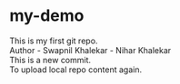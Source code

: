 # my-demo
This is my first git repo.
<br>
Author - Swapnil Khalekar - Nihar Khalekar
<br>
This is a new commit.
<br>
To upload local repo content again.